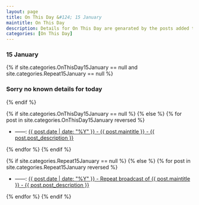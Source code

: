 ```yaml
---
layout: page
title: On This Day &#124; 15 January
maintitle: On This Day
description: Details for On This Day are genarated by the posts added to the website so the content is subject to changes/updates over time.
categories: [On This Day]
---
```


<h3>15 January</h3>

{% if site.categories.OnThisDay15January == null and site.categories.Repeat15January == null %}
  <h3>Sorry no known details for today</h3>
{% endif %}

{% if site.categories.OnThisDay15January == null %}
{% else %}
{% for post in site.categories.OnThisDay15January reversed %}
<ul>
<li> ——: <a href="{{ post.url }}">{{ post.date | date: "%Y" }} - {{ post.maintitle }} - {{ post.post_description }}</a></li>
</ul>
{% endfor %}
{% endif %}

{% if site.categories.Repeat15January == null %}
{% else %}
{% for post in site.categories.Repeat15January reversed %}
<ul>
<li> ——: <a href="{{ post.url }}">{{ post.date | date: "%Y" }} - Repeat broadcast of {{ post.maintitle }} - {{ post.post_description }}</a></li>
</ul>
{% endfor %}
{% endif %}
